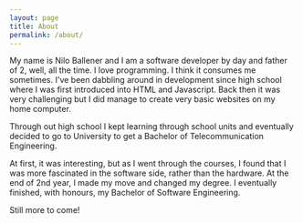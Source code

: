 ```yaml
---
layout: page
title: About
permalink: /about/
---
```

My name is Nilo Ballener and I am a software developer by day and father of 2, well, all the time. I love programming. I think it consumes me sometimes. I've been dabbling around in development since high school where I was first introduced into HTML and Javascript. Back then it was very challenging but I did manage to create very basic websites on my home computer.

Through out high school I kept learning through school units and eventually decided to go to University to get a Bachelor of Telecommunication Engineering.

At first, it was interesting, but as I went through the courses, I found that I was more fascinated in the software side, rather than the hardware. At the end of 2nd year, I made my move and changed my degree. I eventually finished, with honours, my Bachelor of Software Engineering.

Still more to come!
